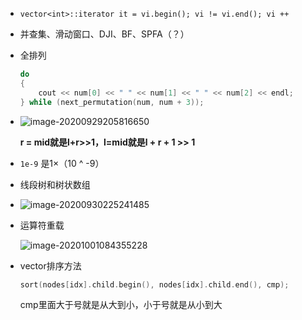 + `vector<int>::iterator it = vi.begin(); vi != vi.end(); vi ++ `

+ 并查集、滑动窗口、DJI、BF、SPFA（？）

+ 全排列 

  ```cpp
  do
  {
      cout << num[0] << " " << num[1] << " " << num[2] << endl;
  } while (next_permutation(num, num + 3));
  ```

+ ![image-20200929205816650](https://cdn.jsdelivr.net/gh/smallzhong/picgo-pic-bed@master/image-20200929205816650.png)

  **r = mid就是l+r>>1，l=mid就是l + r + 1 >> 1**

+ `1e-9` 是1×（10 ^ -9）

+ 线段树和树状数组

+ ![image-20200930225241485](https://cdn.jsdelivr.net/gh/smallzhong/picgo-pic-bed@master/image-20200930225241485.png)

+ 运算符重载

  ![image-20201001084355228](https://cdn.jsdelivr.net/gh/smallzhong/picgo-pic-bed@master/image-20201001084355228.png)
  
+ vector排序方法

  ```cpp
  sort(nodes[idx].child.begin(), nodes[idx].child.end(), cmp);
  ```

  cmp里面大于号就是从大到小，小于号就是从小到大

